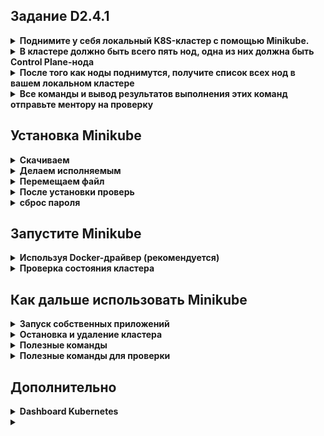 ## Задание D2.4.1
<details>
  <summary><strong>Поднимите у себя локальный K8S-кластер с помощью Minikube.</strong></summary>

        curl -Lo minikube https://storage.googleapis.com/minikube/releases/latest/minikube-linux-amd64
        chmod +x minikube
        sudo mv minikube /usr/local/bin/  
</details>
<details>
  <summary><strong>В кластере должно быть всего пять нод, одна из них должна быть Сontrol Plane-нода</strong></summary>

        minikube start --nodes=5 --driver=docker

</details>
<details>
  <summary><strong>После того как ноды поднимутся, получите список всех нод в вашем локальном кластере</strong></summary>

        kubectl get nodes

</details>
<details>
  <summary><strong>Все команды и вывод результатов выполнения этих команд отправьте ментору на проверку</strong></summary>

![Альтернативный текст](./img/img_1.png)

![Альтернативный текст](./img/img_2.png)

![Альтернативный текст](./img/img_3.png)
</details>


## Установка Minikube
<details>
  <summary><strong>Скачиваем</strong></summary>

    curl -Lo minikube https://storage.googleapis.com/minikube/releases/latest/minikube-linux-amd64
    curl -Lo minikube https://github.com/kubernetes/minikube/releases/latest/download/minikube-linux-amd64 
</details>
<details>
  <summary><strong>Делаем исполняемым</strong></summary>

    chmod +x minikube
</details>
<details>
  <summary><strong>Перемещаем файл</strong></summary>

    sudo mv minikube /usr/local/bin/
</details>
<details>
  <summary><strong>После установки проверь</strong></summary>

    which minikube
    Должно вернуть: /usr/local/bin/minikube
    minikube version
</details>
<details>
  <summary><strong>сброс пароля</strong></summary>

    passwd
</details>

## Запустите Minikube 
<details>
  <summary><strong>Используя Docker-драйвер (рекомендуется) </strong></summary>

    minikube start --driver=docker
    minikube start --nodes=5 --driver=docker
    💡 Предупреждение:
    ❗ /usr/local/bin/kubectl is version 1.29.2, which may have incompatibilities with Kubernetes 1.33.1.
    ▪ Want kubectl v1.33.1? Try 'minikube kubectl -- get pods -A'

    Это важное замечание:
    Версия установленного у тебя kubectl (v1.29 ) немного младше версии Kubernetes в кластере (v1.33 ).
    В большинстве случаев это не критично, но если ты хочешь использовать совместимую версию kubectl , 
    используй команду:
        minikube kubectl -- get pods -A
    Либо установи более свежий kubectl отдельно, чтобы он соответствовал версии кластера. 

</details>

<details>
  <summary><strong>Проверка состояния кластера</strong></summary>

    kubectl get nodes
    Ожидаемый вывод:
        NAME       STATUS   ROLES           AGE   VERSION
        minikube   Ready    control-plane   XXs   v1.33.1

    И проверь системные поды:
    kubectl get pods -A

    Должны быть такие компоненты:
    kube-system → coredns, etcd, kube-apiserver, kube-controller-manager, kube-proxy, kube-scheduler
    kube-node-lease → информация о доступности нод
    default → storage-provisioner
     
</details>

## Как дальше использовать Minikube
<details>
  <summary><strong>Запуск собственных приложений</strong></summary>

  - **Например, запусти простое демо-приложение:**

        kubectl create deployment hello-minikube --image=k8s.gcr.io/echoserver:1.4

  - **И открой его во внешнем доступе:**

        kubectl expose deployment hello-minikube --type=NodePort --port=8080


  - **Посмотри URL:**

        minikube service hello-minikube --url

  - **Или просто открой в браузере:**

        minikube service hello-minikube

</details>
<details>
  <summary><strong>Остановка и удаление кластера</strong></summary>

  - **Если нужно остановить кластер:**

        minikube stop

  - **Если нужно полностью удалить кластер:**

        minikube delete
        minikube delete --all

</details>

<details>
  <summary><strong>Полезные команды</strong></summary>

  - **Показывает текущее состояние кластера**

        minikube status
	
  - **Информация о кластере**

        kubectl cluster-info
	
  - **Показать все ресурсы**

        kubectl get all --all-namespaces
	
  - **Открыть веб-интерфейс Kubernetes**

        minikube dashboard
	
  - **Показать IP-адрес Minikube**

        minikube ip

</details>

<details>
  <summary><strong>Полезные команды для проверки </strong></summary>

  - **Посмотреть все namespaces**

        kubectl get namespaces

  - **Посмотреть все ресурсы во всех namespaces**

        kubectl get all --all-namespaces

  - **Посмотреть объекты Lease в kube-node-lease**
  - 
        kubectl get leases -n kube-node-lease

  - **Посмотреть поды в default (если есть)**

        kubectl get pods -n default
</details>

## Дополнительно

<details>
  <summary><strong>Dashboard Kubernetes</strong></summary>

 - **Запустите панель управления**   

        minikube dashboard
        Она автоматически откроет браузер с веб-интерфейсом
        http://127.0.0.1:37913/api/v1/namespaces/kubernetes-dashboard/services/http:kubernetes-dashboard:/proxy/
 - **получить URL**    

        minikube dashboard --url

</details>


<details>
  <summary><strong></strong></summary>
</details>



 
 
 

